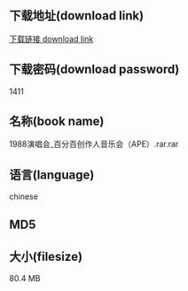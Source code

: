 ## 下载地址(download link)
[下载链接 download link](https://voluble-croquembouche-d321dc.netlify.app/?s=1988%E6%BC%94%E5%94%B1%E4%BC%9A_%E7%99%BE%E5%88%86%E7%99%BE%E5%88%9B%E4%BD%9C%E4%BA%BA%E9%9F%B3%E4%B9%90%E4%BC%9A%EF%BC%88APE%EF%BC%89.rar)

## 下载密码(download password)
1411

## 名称(book name)
1988演唱会_百分百创作人音乐会（APE）.rar.rar

## 语言(language)
chinese

## MD5


## 大小(filesize)
80.4 MB
